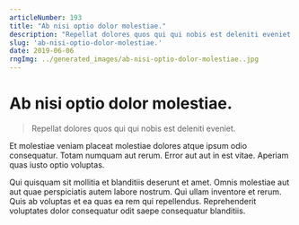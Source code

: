 ```yaml
---
articleNumber: 193
title: "Ab nisi optio dolor molestiae."
description: "Repellat dolores quos qui qui nobis est deleniti eveniet."
slug: 'ab-nisi-optio-dolor-molestiae.'
date: 2019-06-06
rngImg: ../generated_images/ab-nisi-optio-dolor-molestiae..jpg
---
```


# Ab nisi optio dolor molestiae.

> Repellat dolores quos qui qui nobis est deleniti eveniet.

Et molestiae veniam placeat molestiae dolores atque ipsum odio consequatur. Totam numquam aut rerum. Error aut aut in est vitae. Aperiam quas iusto optio voluptas.
 Qui quisquam sit mollitia et blanditiis deserunt et amet. Omnis molestiae aut aut quae perspiciatis autem labore nostrum. Qui ullam inventore et rerum. Quis ab voluptas et ea quas ea rem qui repellendus. Reprehenderit voluptates dolor consequatur odit saepe consequatur blanditiis.
